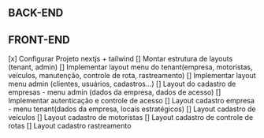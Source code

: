 ## BACK-END

## FRONT-END

[x] Configurar Projeto nextjs + tailwind
[] Montar estrutura de layouts (tenant, admin)
[] Implementar layout menu do tenant(empresa, motoristas, veículos, manutenção, controle de rota, rastreamento)
[] Implementar layout menu admin (clientes, usuários, cadastros...)
[] Layout do cadastro de empresas - menu admin (dados da empresa, dados de acesso)
[] Implementar autenticação e controle de acesso
[] Layout cadastro empresa - menu tenant(dados da empresa, locais estratégicos)
[] Layout cadastro de veículos
[] Layout cadastro de motoristas
[] Layout cadastro de controle de rotas
[] Layout cadastro rastreamento
